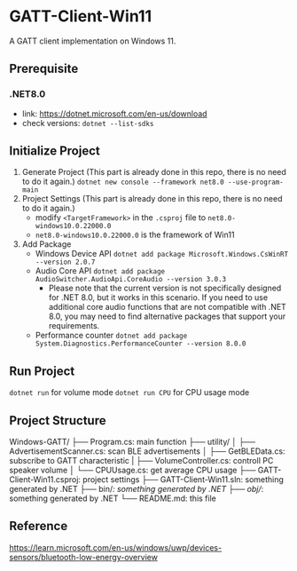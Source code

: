 # GATT-Client-Win11
A GATT client implementation on Windows 11.

## Prerequisite
### .NET8.0
* link: https://dotnet.microsoft.com/en-us/download
* check versions: `dotnet --list-sdks`

## Initialize Project
1. Generate Project (This part is already done in this repo, there is no need to do it again.)
    `dotnet new console --framework net8.0 --use-program-main`
2. Project Settings (This part is already done in this repo, there is no need to do it again.)
    * modify `<TargetFramework>` in the `.csproj` file to `net8.0-windows10.0.22000.0`
    * `net8.0-windows10.0.22000.0` is the framework of Win11
3. Add Package
    * Windows Device API
        `dotnet add package Microsoft.Windows.CsWinRT --version 2.0.7`
    * Audio Core API
        `dotnet add package AudioSwitcher.AudioApi.CoreAudio --version 3.0.3`
        * Please note that the current version is not specifically designed for .NET 8.0, but it works in this scenario. If you need to use additional core audio functions that are not compatible with .NET 8.0, you may need to find alternative packages that support your requirements.
    * Performance counter
        `dotnet add package System.Diagnostics.PerformanceCounter --version 8.0.0`

## Run Project
`dotnet run` for volume mode
`dotnet run CPU` for CPU usage mode

## Project Structure
Windows-GATT/
├── Program.cs: main function
├── utility/
│   ├── AdvertisementScanner.cs: scan BLE advertisements
│   ├── GetBLEData.cs: subscribe to GATT characteristic
|   ├── VolumeController.cs: controll PC speaker volume
│   └── CPUUsage.cs: get average CPU usage
├── GATT-Client-Win11.csproj: project settings
├── GATT-Client-Win11.sln: something generated by .NET
├── bin/*: something generated by .NET
├── obj/*: something generated by .NET
└── README.md: this file

## Reference
https://learn.microsoft.com/en-us/windows/uwp/devices-sensors/bluetooth-low-energy-overview
